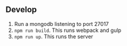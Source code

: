 ## Develop
1. Run a mongodb listening to port 27017
2. `npm run build`. This runs webpack and gulp 
3. `npm run up`. This runs the server

